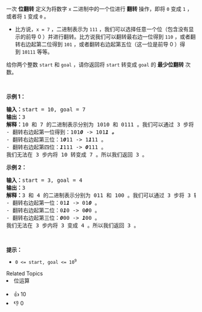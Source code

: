 <p>一次 <strong>位翻转</strong>&nbsp;定义为将数字&nbsp;<code>x</code>&nbsp;二进制中的一个位进行 <strong>翻转</strong>&nbsp;操作，即将&nbsp;<code>0</code>&nbsp;变成&nbsp;<code>1</code>&nbsp;，或者将&nbsp;<code>1</code>&nbsp;变成&nbsp;<code>0</code>&nbsp;。</p>

<ul> 
 <li>比方说，<code>x = 7</code>&nbsp;，二进制表示为&nbsp;<code>111</code>&nbsp;，我们可以选择任意一个位（包含没有显示的前导 0 ）并进行翻转。比方说我们可以翻转最右边一位得到&nbsp;<code>110</code>&nbsp;，或者翻转右边起第二位得到&nbsp;<code>101</code>&nbsp;，或者翻转右边起第五位（这一位是前导 0 ）得到&nbsp;<code>10111</code>&nbsp;等等。</li> 
</ul>

<p>给你两个整数&nbsp;<code>start</code> 和&nbsp;<code>goal</code>&nbsp;，请你返回将&nbsp;<code>start</code>&nbsp;转变成&nbsp;<code>goal</code>&nbsp;的&nbsp;<strong>最少位翻转</strong>&nbsp;次数。</p>

<p>&nbsp;</p>

<p><strong>示例 1：</strong></p>

<pre>
<b>输入：</b>start = 10, goal = 7
<b>输出：</b>3
<b>解释：</b>10 和 7 的二进制表示分别为 1010 和 0111 。我们可以通过 3 步将 10 转变成 7 ：
- 翻转右边起第一位得到：101<strong><em>0</em></strong> -&gt; 101<strong><em>1 。</em></strong>
- 翻转右边起第三位：1<strong><em>0</em></strong>11 -&gt; 1<strong><em>1</em></strong>11 。
- 翻转右边起第四位：<strong><em>1</em></strong>111 -&gt; <strong><em>0</em></strong>111 。
我们无法在 3 步内将 10 转变成 7 。所以我们返回 3 。</pre>

<p><strong>示例 2：</strong></p>

<pre>
<b>输入：</b>start = 3, goal = 4
<b>输出：</b>3
<b>解释：</b>3 和 4 的二进制表示分别为 011 和 100 。我们可以通过 3 步将 3 转变成 4 ：
- 翻转右边起第一位：01<strong><em>1</em></strong> -&gt; 01<em><strong>0 </strong></em>。
- 翻转右边起第二位：0<strong><em>1</em></strong>0 -&gt; 0<strong><em>0</em></strong>0 。
- 翻转右边起第三位：<strong><em>0</em></strong>00 -&gt; <strong><em>1</em></strong>00 。
我们无法在 3 步内将 3 变成 4 。所以我们返回 3 。
</pre>

<p>&nbsp;</p>

<p><strong>提示：</strong></p>

<ul> 
 <li><code>0 &lt;= start, goal &lt;= 10<sup>9</sup></code></li> 
</ul>

<div><div>Related Topics</div><div><li>位运算</li></div></div><br><div><li>👍 10</li><li>👎 0</li></div>